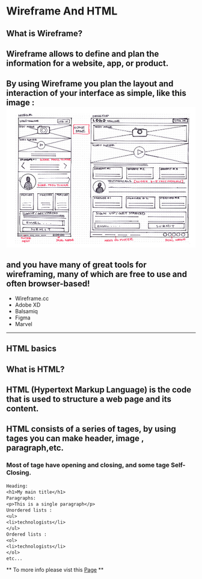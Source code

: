 # Wireframe And HTML
## What is Wireframe?

## Wireframe allows to define and plan the information for a website, app, or product.

## By using Wireframe you plan the layout and interaction of your interface as simple, like this image : ![Wireframe](Wireframe1.png) 
## and you have many of great tools  for wireframing, many of which are free to use and often browser-based! 

- Wireframe.cc
- Adobe XD
- Balsamiq
- Figma
- Marvel

---
## HTML basics
## What is HTML?

## HTML (Hypertext Markup Language) is the code that is used to structure a web page and its content.

## HTML consists of a series of tages, by using tages you can make header, image , paragraph,etc.

### Most of tage have opening and closing, and some tage Self-Closing.
    Heading:
    <h1>My main title</h1> 
    Paragraphs:
    <p>This is a single paragraph</p>
    Unordered lists :
    <ul>
    <li>technologists</li>
    </ul>
    Ordered lists :
    <ol>
    <li>technologists</li>
    </ol>
    etc...


** To more info please vist this [Page](https://developer.mozilla.org/en-US/docs/Learn/Getting_started_with_the_web/HTML_basics#paragraphs) **

